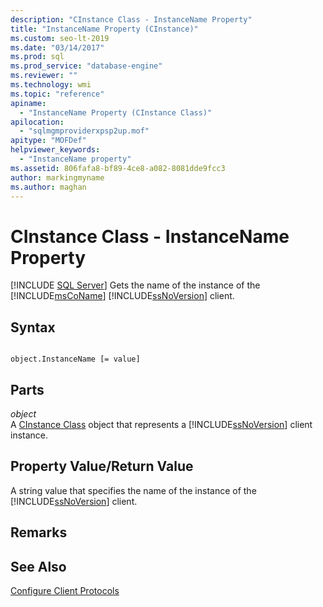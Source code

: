 ```yaml
---
description: "CInstance Class - InstanceName Property"
title: "InstanceName Property (CInstance)"
ms.custom: seo-lt-2019
ms.date: "03/14/2017"
ms.prod: sql
ms.prod_service: "database-engine"
ms.reviewer: ""
ms.technology: wmi
ms.topic: "reference"
apiname: 
  - "InstanceName Property (CInstance Class)"
apilocation: 
  - "sqlmgmproviderxpsp2up.mof"
apitype: "MOFDef"
helpviewer_keywords: 
  - "InstanceName property"
ms.assetid: 806fafa8-bf89-4ce8-a082-8081dde9fcc3
author: markingmyname
ms.author: maghan
---
```

# CInstance Class - InstanceName Property
[!INCLUDE [SQL Server](../../includes/applies-to-version/sqlserver.md)]
  Gets the name of the instance of the [!INCLUDE[msCoName](../../includes/msconame-md.md)] [!INCLUDE[ssNoVersion](../../includes/ssnoversion-md.md)] client.  
  
## Syntax  
  
```  
  
object.InstanceName [= value]  
```  
  
## Parts  
 *object*  
 A [CInstance Class](../../relational-databases/wmi-provider-configuration-classes/cinstance-class.md) object that represents a [!INCLUDE[ssNoVersion](../../includes/ssnoversion-md.md)] client instance.  
  
## Property Value/Return Value  
 A string value that specifies the name of the instance of the [!INCLUDE[ssNoVersion](../../includes/ssnoversion-md.md)] client.  
  
## Remarks  
  
## See Also  
 [Configure Client Protocols](https://technet.microsoft.com/library/ms181035.aspx)  
  
  
